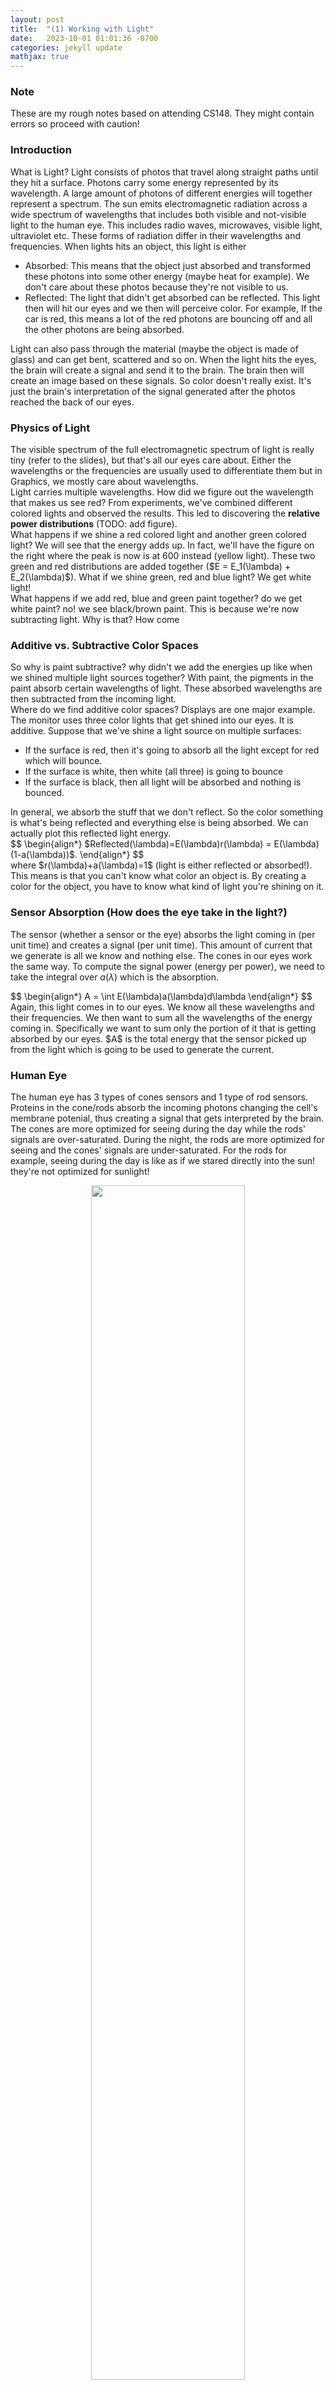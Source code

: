 ```yaml
---
layout: post
title:  "(1) Working with Light"
date:   2023-10-01 01:01:36 -0700
categories: jekyll update
mathjax: true
---
```

<!------------------------------------------------------------------------------------>
<h3>Note</h3>
These are my rough notes based on attending CS148. They might contain errors so proceed with caution!
<br>
<!------------------------------------------------------------------------------------>
<h3>Introduction</h3>
What is Light? Light consists of photos that travel along straight paths until they hit a surface. Photons carry some energy represented by its wavelength. A large amount of photons of different energies will together represent a spectrum. The sun emits electromagnetic radiation across a wide spectrum of wavelengths that includes both visible and not-visible light to the human eye. This includes radio waves, microwaves, visible light, ultraviolet etc. These forms of radiation differ in their wavelengths and frequencies. When lights hits an object, this light is either

- Absorbed: This means that the object just absorbed and transformed these photons into some other energy (maybe heat for example). We don't care about these photos because they're not visible to us.
- Reflected: The light that didn't get absorbed can be reflected. This light then will hit our eyes and we then will perceive color. For example, If the car is red, this means a lot of the red photons are bouncing off and all the other photons are being absorbed. 

Light can also pass through the material (maybe the object is made of glass) and can get bent, scattered and so on. When the light hits the eyes, the brain will create a signal and send it to the brain. The brain then will create an image based on these signals. So color doesn't really exist. It's just the brain's interpretation of the signal generated after the photos reached the back of our eyes. 
<br>
<!------------------------------------------------------------------------------------>
<h3>Physics of Light</h3>
The visible spectrum of the full electromagnetic spectrum of light is really tiny (refer to the slides), but that's all our eyes care about. Either the wavelengths or the frequencies are usually used to differentiate them but in Graphics, we mostly care about wavelengths.
<br>
Light carries multiple wavelengths. How did we figure out the wavelength that makes us see red? From experiments, we've combined different colored lights and observed the results. This led to discovering the <b>relative power distributions</b> (TODO: add figure).
<br>
What happens if we shine a red colored light and another green colored light? We will see that the energy adds up. In fact, we'll have the figure on the right where the peak is now is at 600 instead (yellow light). These two green and red distributions are added together ($E = E_1(\lambda) + E_2(\lambda)$). What if we shine green, red and blue light? We get white light!
<br>
What happens if we add red, blue and green paint together? do we get white paint? no! we see black/brown paint. This is because we're now subtracting light. Why is that? How come 
<br>
<!------------------------------------------------------------------------------------>
<h3>Additive vs. Subtractive Color Spaces</h3>
So why is paint subtractive? why didn't we add the energies up like when we shined multiple light sources together? With paint, the pigments in the paint absorb certain wavelengths of light. These absorbed wavelengths are then subtracted from the incoming light.
<br>
Where do we find additive color spaces? Displays are one major example. The monitor uses three color lights that get shined into our eyes. It is additive. Suppose that we've shine a light source on multiple surfaces:
<ul>
	<li>If the surface is red, then it's going to absorb all the light except for red which will bounce.</li>
	<li>If the surface is white, then white (all three) is going to bounce</li>
	<li>If the surface is black, then all light will be absorbed and nothing is bounced. </li>
</ul>
In general, we absorb the stuff that we don't reflect. So the color something is what's being reflected and everything else is being absorbed. We can actually plot this reflected light energy. 
<div>
$$
\begin{align*}
$Reflected(\lambda)=E(\lambda)r(\lambda) = E(\lambda)(1-a(\lambda))$.
\end{align*}
$$
</div>
where $r(\lambda)+a(\lambda)=1$ (light is either reflected or absorbed!). This means is that you can't know what color an object is. By creating a color for the object, you have to know what kind of light you're shining on it.
<br>
<!------------------------------------------------------------------------------------>
<h3>Sensor Absorption (How does the eye take in the light?)</h3>

The sensor (whether a sensor or the eye) absorbs the light coming in (per unit time) and creates a signal (per unit time). This amount of current that we generate is all we know and nothing else. The cones in our eyes work the same way. To compute the signal power (energy per power), we need to take the integral over $a(\lambda)$ which is the absorption.
<div>
$$
\begin{align*}
A = \int E(\lambda)a(\lambda)d\lambda
\end{align*}
$$
</div>
Again, this light comes in to our eyes. We know all these wavelengths and their frequencies. We then want to sum all the wavelengths of the energy coming in. Specifically we want to sum only the portion of it that is getting absorbed by our eyes. $A$ is the total energy that the sensor picked up from the light which is going to be used to generate the current. 
<br>
<!------------------------------------------------------------------------------------>
<h3>Human Eye</h3>
The human eye has 3 types of cones sensors and 1 type of rod sensors. Proteins in the cone/rods absorb the incoming photons changing the cell's membrane potenial, thus creating a signal that gets interpreted by the brain. The cones are more optimized for seeing during the day while the rods' signals are over-saturated. During the night, the rods are more optimized for seeing and the cones' signals are under-saturated. For the rods for example, seeing during the day is like as if we stared directly into the sun! they're not optimized for sunlight! 
<p style="text-align:center;"><img src="{{ site.url }}/assets/graphics/light/cones.png" width="70%" class="center"></p>
Each cone and rod cell has a specific absorption (response) function. This absorption function gives is what tells us how good a certain cell at absorbing certain wavelengths. As we've expected, one of the cones is really good at the "red" wavelength, one is good at "blue" and the last is good at "green". The rod cell is really good at green. This is one reason why humans really good at seeing green.
<br>
Let's look at an example. Suppose we shine a light that has a single emission of a specific wavelength that is equal to 520. We then shine this light at a human eye. What will happen? The red cone will absorb very little of the light (let it be A). The green blue cone, a little more. Let that amount be B. Finally, the green cone absorbs of it (let it be C). So, since C is the biggest number, then the brain will see green! but wait, light coming into our eyes is not coming as a single wavelength. It comes with different wavelengths and frequencies. So how does the eye interpret all of us? We'll integrate over the absorption function for each cell and get the three numbers $A$, $B$ and $C$. 
<div>
$$
\begin{align*}
A = \int E(\lambda)a(\lambda)d\lambda
\end{align*}
$$
</div>
<!------------------------------------------------------------------------------------>
<h3>The Trichromatic Theory</h3>
The previous example implies that we really only need 3 "colors" to re-create/trick the brain into seeing the same color again and this is exactly what scientists did. The idea is that if you have three lasers (single emission of a specific wavelength eg R=700, G=546 and B=436). Then a human is given an object with a "color". We'll then use the laser combinations to match that same exact "color" and the human mistakenly believes it's the same color! This works again because each of the three cones can only send one signal (so 3 dimensional basis). This is why we only use red, green and blue lights in our computers, printers etc. So for example, based on the trichromatic theory, each pixel in an image will only need three numbers!  
<br>
<!------------------------------------------------------------------------------------>
<h3>3D Color Spaces</h3>
Since we only need three colors, we can just work in three dimensions and we don't need the entire spectrum. So we have this huge amount of light hitting the camera but once it hits the camera, the camera is going to have three cones and will knock this light down to only three values. So simple.
<p style="text-align:center;"><img src="{{ site.url }}/assets/graphics/light/color-cube.png" width="70%" class="center"></p>
To construct this three dimensional space of colors, map each primary color (red, green, blue) to the unit distance along the $$x,y$$ and $$z$$ axes. Black is at $$(0,0,0)$$ and White is at $$(1,1,1)$$. The resulting RGB cube represents all possible color. 
<br>
Another color space that can be constructed is the The cylindrical <b>HSV</b> color space. This is a color space based on hue, saturation and value. saturation is the intensity for a partical color. value is lightness or darkness of a particular color.
<br>
Another color space is the Luminance and Chrominance (YUV). This color space was used back in black and white television sets. Why? Because the "Y" component holds most of the spatial details of the image. Therefore, we can aggressively compress the other components $U$ and $V$ since we don't care about color and still maintain a good quality.
<br>
<!------------------------------------------------------------------------------------>
<h3>Mapping between Color Spaces</h3>
To go back and forth between these color spaces is easy! we just need to find the transformation to take us from one to the other since we're all working in $R^3$. One can map from YUV to RGB using the following matrix (TODO: ADD THE MATRIX from the Slides).
Notice in the matrix that 0.58 percent of Y is coming from the green channel. This emphasizes the point that if you want to see more detail then you want to emphasize the green light. Does this mean that we need to change important signs to be colored green because it contains more details? No.... it doesn't matter what the eyes see. After all it's a signal that is sent to the brain. What matters is what the brain does with the signal. The brain reacts faster to red for example than yellow or green. 
<br>
<!------------------------------------------------------------------------------------>
<h3>Spatial Resolution</h3>
The cones in the eyes have resolution as well. TODO ...
<br>
<!------------------------------------------------------------------------------------>
<h3>References</h3>
<a href="https://www.amazon.com/Fundamentals-Computer-Graphics-Steve-Marschner/dp/1482229390">Fundamentals of Computer Graphics, 4th Edition</a>
<br>
<a href="https://web.stanford.edu/class/cs148/lectures.html"> CS148 Lectures </a>
<br>


